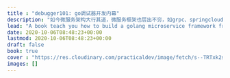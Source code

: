 ```yaml
---
title : "debugger101: go调试器开发内幕"
description: "如今微服务架构大行其道，微服务框架也层出不穷，如grpc、springcloud、vert.x、ballerina，等等，这也反映出技术团队对开发效率、运营质量的不断探索与追求。合格的工程师要熟练运用框架，有追求的工程师则应掌握更全面的技能，能对框架进行定制化开发。"
lead: "A book teach you how to build a golang microservice framework from scratch."
date: 2020-10-06T08:48:23+00:00
lastmod: 2020-10-06T08:48:23+00:00
draft: false
book: true
cover : "https://res.cloudinary.com/practicaldev/image/fetch/s--TRTxk2sF--/c_imagga_scale,f_auto,fl_progressive,h_420,q_auto,w_1000/https://dev-to-uploads.s3.amazonaws.com/i/npklcwdz6haqp0wt9yz6.png"
images: []
---
```


